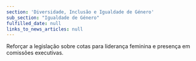 ```yaml
---
section: 'Diversidade, Inclusão e Igualdade de Género'
sub_section: "Igualdade de Género"
fulfilled_date: null
links_to_news_articles: null
---
```


Reforçar a legislação sobre cotas para liderança feminina e presença em comissões executivas.